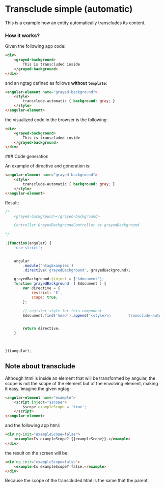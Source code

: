 Transclude simple (automatic)
=============================

This is a example how an entity automatically transcludes its content.


### How it works?

Given the following app code:

```html
<div>
    <grayed-background>
        This is transcluded inside
    </grayed-background>
</div>
```

and an ngtag defined as follows **without `template`**:

```html
<angular-element name="grayed-background">
    <style>
        transclude-automatic { background: gray; }
    </style>
</angular-element>
```

the visualized code in the browser is the following:

```html
<div>
    <grayed-background>
        This is transcluded inside
    </grayed-background>
</div>
```



### Code generation

An example of directive and generation is:

```html
<angular-element name="grayed-background">
    <style>
        transclude-automatic { background: gray; }
    </style>
</angular-element>
```

Result:

```javascript
/*
	<grayed-background></grayed-background>

	Controller GrayedBackgroundController as grayedBackground

*/
 
;(function(angular) {
	'use strict';


	angular
		.module('ntagExamples')
		.directive('grayedBackground', grayedBackground);

	grayedBackground.$inject = ['$document'];
	function grayedBackground  ( $document ) {
		var directive = {
			restrict: 'E',
			scope: true,
		};

		// register style for this component
		$document.find('head').append('<style>\n        transclude-automatic { background: gray; }\n    </style>');


		return directive;
	}


 
})(angular);
```



Note about transclude
---------------------

Although html is inside an element that will be transformed by angular, the scope is not the scope of the element but of the envolving element, making it easy, imagine the given ngtag:

```html
<angular-element name="example">
    <script inject="$scope">
        $scope.exampleScope = 'true';
    </script>
</angular-element>
```

and the following app html:

```html
<div ng-init="exampleScope=false">
    <example>Is exampleScope? {{exampleScope}}.</example>
</div>
```

the result on the screen will be:

```html
<div ng-init="exampleScope=false">
    <example>Is exampleScope? false.</example>
</div>
```

Because the scope of the transcluded html is the same that the parent.
